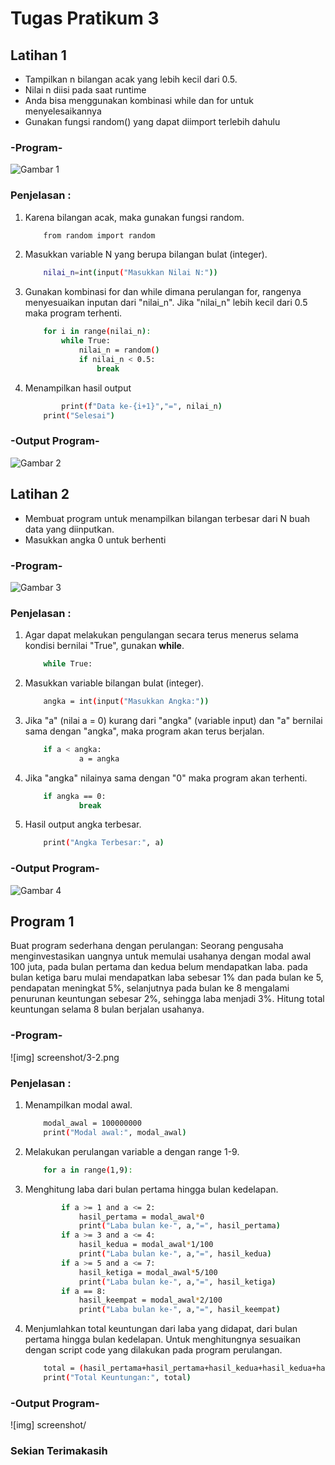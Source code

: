 # Tugas Pratikum 3

<h2>Latihan 1</h2>

<ul type=’disc’>
    <li>Tampilkan n bilangan acak yang lebih kecil dari 0.5.</li>
    <li>Nilai n diisi pada saat runtime</li>
    <li>Anda bisa menggunakan kombinasi while dan for untuk menyelesaikannya</li>
    <li>Gunakan fungsi random() yang dapat diimport terlebih dahulu</li>
</ul>

<h3>-Program-</h3>

![Gambar 1](screenshot/1.png)

<h3>Penjelasan :</h3>

1. Karena bilangan acak, maka gunakan fungsi random.
    ```bash
		from random import random
	```

2. Masukkan variable N yang berupa bilangan bulat (integer).
	
    ```bash
		nilai_n=int(input("Masukkan Nilai N:"))
	```
3. Gunakan kombinasi for dan while dimana perulangan for, rangenya menyesuaikan inputan dari "nilai_n". Jika "nilai_n" lebih kecil dari 0.5 maka program terhenti.
	
    ```bash
		for i in range(nilai_n):
    		while True:
       			nilai_n = random()
       			if nilai_n < 0.5:
           			break
	```
4. Menampilkan hasil output
	```bash
		    print(f"Data ke-{i+1}","=", nilai_n)
        print("Selesai")	
	```
<h3>-Output Program-</h3>

![Gambar 2](screenshot/2.png)

<h2>Latihan 2</h2>

<ul type=’disc’>
    <li>Membuat program untuk menampilkan bilangan terbesar dari N buah data yang diinputkan.</li>
    <li>Masukkan angka 0 untuk berhenti</li>
</ul>

<h3>-Program-</h3>

![Gambar 3](screenshot/2-1.png)

<h3>Penjelasan :</h3>

1. Agar dapat melakukan pengulangan secara terus menerus selama kondisi bernilai "True", gunakan <b>while</b>.

    ```bash
        while True:
    ```

2. Masukkan variable bilangan bulat (integer).

    ```bash
        angka = int(input("Masukkan Angka:"))
    ```

3. Jika "a" (nilai a = 0) kurang dari "angka" (variable input) dan "a" bernilai sama dengan "angka", maka program akan terus berjalan. 

    ```bash
        if a < angka:
                a = angka
    ```
4. Jika "angka" nilainya sama dengan "0" maka program akan terhenti.

    ```bash
        if angka == 0:
                break
    ```
5. Hasil output angka terbesar.

    ```bash
        print("Angka Terbesar:", a)
    ```

<h3>-Output Program-</h3>

![Gambar 4](screenshot/2-2.png)

<h2>Program 1</h2>

<p>Buat program sederhana dengan perulangan: 
Seorang pengusaha menginvestasikan uangnya untuk memulai usahanya dengan
modal awal 100 juta, pada bulan pertama dan kedua belum mendapatkan laba. pada
bulan ketiga baru mulai mendapatkan laba sebesar 1% dan pada bulan ke 5,
pendapatan meningkat 5%, selanjutnya pada bulan ke 8 mengalami penurunan
keuntungan sebesar 2%, sehingga laba menjadi 3%. Hitung total keuntungan selama 8
bulan berjalan usahanya.</p>

<h3>-Program-</h3>

![img] screenshot/3-2.png

<h3>Penjelasan :</h3>

1. Menampilkan modal awal.

    ```bash
        modal_awal = 100000000
        print("Modal awal:", modal_awal)
    ```
2. Melakukan perulangan variable a dengan range 1-9.

    ```bash
        for a in range(1,9):
    ```

3. Menghitung laba dari bulan pertama hingga bulan kedelapan.

    ```bash
            if a >= 1 and a <= 2:
                hasil_pertama = modal_awal*0
                print("Laba bulan ke-", a,"=", hasil_pertama)
            if a >= 3 and a <= 4:
                hasil_kedua = modal_awal*1/100
                print("Laba bulan ke-", a,"=", hasil_kedua)
            if a >= 5 and a <= 7:
                hasil_ketiga = modal_awal*5/100
                print("Laba bulan ke-", a,"=", hasil_ketiga)
            if a == 8:
                hasil_keempat = modal_awal*2/100
                print("Laba bulan ke-", a,"=", hasil_keempat)
    ```

4. Menjumlahkan total keuntungan dari laba yang didapat, dari bulan pertama hingga bulan kedelapan. Untuk menghitungnya sesuaikan dengan script code yang dilakukan pada program perulangan.

    ```bash
        total = (hasil_pertama+hasil_pertama+hasil_kedua+hasil_kedua+hasil_ketiga+hasil_ketiga+hasil_ketiga+hasil_keempat)
        print("Total Keuntungan:", total)
    ```

<h3>-Output Program-</h3>

![img] screenshot/


<h3>Sekian Terimakasih</h3>